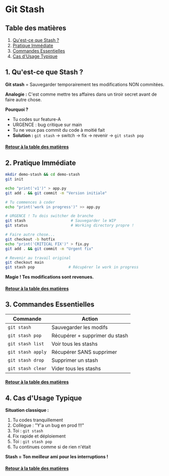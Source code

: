 # Git Stash

<a name="table-des-matieres"></a>

## Table des matières

1. [Qu'est-ce que Stash ?](#definition)
2. [Pratique Immédiate](#pratique)
3. [Commandes Essentielles](#commandes)
4. [Cas d'Usage Typique](#cas-usage)

<a name="definition"></a>
## 1. Qu'est-ce que Stash ?

**Git stash** = Sauvegarder temporairement tes modifications NON commitées.

**Analogie :** C'est comme mettre tes affaires dans un tiroir secret avant de faire autre chose.

**Pourquoi ?**
- Tu codes sur feature-A
- URGENCE : bug critique sur main  
- Tu ne veux pas commit du code à moitié fait
- **Solution :** `git stash` → switch → fix → revenir → `git stash pop`

#### [Retour à la table des matières](#table-des-matieres)

<a name="pratique"></a>
## 2. Pratique Immédiate

   ```bash
mkdir demo-stash && cd demo-stash  
git init

echo "print('v1')" > app.py
git add . && git commit -m "Version initiale"

# Tu commences à coder
echo "print('work in progress')" >> app.py

# URGENCE ! Tu dois switcher de branche
git stash                    # Sauvegarder le WIP
git status                   # Working directory propre !

# Faire autre chose...
git checkout -b hotfix
echo "print('CRITICAL FIX')" > fix.py
git add . && git commit -m "Urgent fix"

# Revenir au travail original  
git checkout main
git stash pop               # Récupérer le work in progress
```

**Magie ! Tes modifications sont revenues.**

#### [Retour à la table des matières](#table-des-matieres)

<a name="commandes"></a>
## 3. Commandes Essentielles

| Commande | Action |
|----------|--------|
| `git stash` | Sauvegarder les modifs |
| `git stash pop` | Récupérer + supprimer du stash |
| `git stash list` | Voir tous les stashs |
| `git stash apply` | Récupérer SANS supprimer |
| `git stash drop` | Supprimer un stash |
| `git stash clear` | Vider tous les stashs |

#### [Retour à la table des matières](#table-des-matieres)

<a name="cas-usage"></a>
## 4. Cas d'Usage Typique

**Situation classique :**
1. Tu codes tranquillement
2. Collègue : "Y'a un bug en prod !!!"  
3. Toi : `git stash`
4. Fix rapide et déploiement
5. Toi : `git stash pop`
6. Tu continues comme si de rien n'était

**Stash = Ton meilleur ami pour les interruptions !**

#### [Retour à la table des matières](#table-des-matieres)